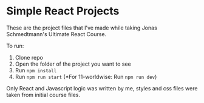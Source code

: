 # Simple React Projects

These are the project files that I've made while taking Jonas Schmedtmann's Ultimate React Course.

To run:

1. Clone repo
2. Open the folder of the project you want to see
3. Run `npm install`
4. Run `npm run start`
   (\*For 11-worldwise: Run `npm run dev`)

Only React and Javascript logic was written by me, styles and css files were taken from initial course files.
